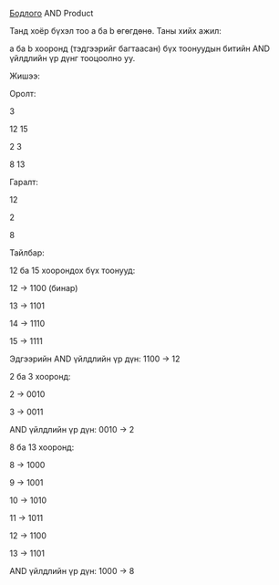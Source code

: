 [Бодлого](https://www.hackerrank.com/challenges/the-power-sum/problem?isFullScreen=true) AND Product

Танд хоёр бүхэл тоо a ба b өгөгдөнө. Таны хийх ажил:

a ба b хооронд (тэдгээрийг багтаасан) бүх тоонуудын битийн AND үйлдлийн үр дүнг тооцоолно уу.

Жишээ:

Оролт:

3

12 15

2 3

8 13

Гаралт:

12

2

8

Тайлбар:

12 ба 15 хоорондох бүх тоонууд:

12 → 1100 (бинар)

13 → 1101

14 → 1110

15 → 1111

Эдгээрийн AND үйлдлийн үр дүн: 1100 → 12

2 ба 3 хооронд:

2 → 0010

3 → 0011

AND үйлдлийн үр дүн: 0010 → 2

8 ба 13 хооронд:

8 → 1000

9 → 1001

10 → 1010

11 → 1011

12 → 1100

13 → 1101

AND үйлдлийн үр дүн: 1000 → 8
